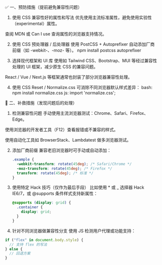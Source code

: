 ✅ 一、预防措施（提前避免兼容性问题）

1. 使用 CSS 兼容性好的属性和写法
   优先使用主流标准属性，避免使用实验性（experimental）属性。

查阅 MDN 或 Can I use 查询属性的浏览器支持情况。

2. 使用 CSS 预处理器 / 后处理器
   使用 PostCSS + Autoprefixer 自动添加厂商前缀（如 -webkit-、-moz- 等）。
   npm install postcss autoprefixer

3. 选择现代框架和 UI 库
   使用如 Tailwind CSS、Bootstrap、MUI 等经过兼容性处理的 UI 框架，减少原生 CSS 的兼容问题。

React / Vue / Next.js 等框架通常也封装了部分浏览器兼容性处理。

4. 使用 CSS Reset / Normalize.css
   可消除不同浏览器默认样式差异：
   bash: npm install normalize.css
   js: import 'normalize.css';

🔧 二、补救措施（发现问题后的处理）

1. 检测兼容性问题
   手动使用主流浏览器测试：Chrome、Safari、Firefox、Edge。

使用浏览器的开发者工具（F12）查看报错或不兼容的样式。

使用自动化工具如 BrowserStack、Lambdatest 做多浏览器测试。

2. 添加厂商前缀
   兼容老旧浏览器时可手动或自动添加：

   ```css
   .example {
     -webkit-transform: rotate(45deg); /* Safari/Chrome */
     -moz-transform: rotate(45deg); /* Firefox */
     transform: rotate(45deg); /* 标准 */
   }
   ```

3. 使用特定 Hack 技巧（仅作为最后手段）
   比如使用 \* 或 \_ 选择器 Hack IE6/7，或 @supports 条件样式支持新属性：

   ```css
   @supports (display: grid) {
     .container {
       display: grid;
     }
   }
   ```

4. 针对不同浏览器做兼容性分支
   使用 JS 检测用户代理或功能支持：

```js
if ("flex" in document.body.style) {
  // 支持 flex 的写法
} else {
  // 回退方案
}
```
